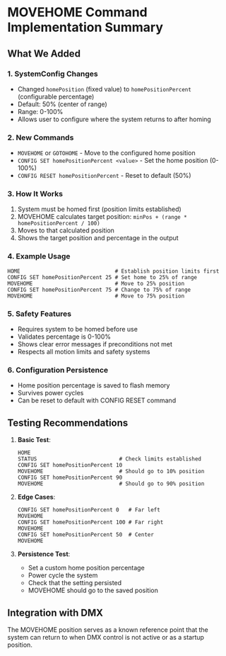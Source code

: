 # MOVEHOME Command Implementation Summary

## What We Added

### 1. **SystemConfig Changes**
- Changed `homePosition` (fixed value) to `homePositionPercent` (configurable percentage)
- Default: 50% (center of range)
- Range: 0-100%
- Allows user to configure where the system returns to after homing

### 2. **New Commands**
- `MOVEHOME` or `GOTOHOME` - Move to the configured home position
- `CONFIG SET homePositionPercent <value>` - Set the home position (0-100%)
- `CONFIG RESET homePositionPercent` - Reset to default (50%)

### 3. **How It Works**
1. System must be homed first (position limits established)
2. MOVEHOME calculates target position: `minPos + (range * homePositionPercent / 100)`
3. Moves to that calculated position
4. Shows the target position and percentage in the output

### 4. **Example Usage**
```
HOME                              # Establish position limits first
CONFIG SET homePositionPercent 25 # Set home to 25% of range
MOVEHOME                          # Move to 25% position
CONFIG SET homePositionPercent 75 # Change to 75% of range  
MOVEHOME                          # Move to 75% position
```

### 5. **Safety Features**
- Requires system to be homed before use
- Validates percentage is 0-100%
- Shows clear error messages if preconditions not met
- Respects all motion limits and safety systems

### 6. **Configuration Persistence**
- Home position percentage is saved to flash memory
- Survives power cycles
- Can be reset to default with CONFIG RESET command

## Testing Recommendations

1. **Basic Test**:
   ```
   HOME
   STATUS                          # Check limits established
   CONFIG SET homePositionPercent 10
   MOVEHOME                        # Should go to 10% position
   CONFIG SET homePositionPercent 90
   MOVEHOME                        # Should go to 90% position
   ```

2. **Edge Cases**:
   ```
   CONFIG SET homePositionPercent 0   # Far left
   MOVEHOME
   CONFIG SET homePositionPercent 100 # Far right
   MOVEHOME
   CONFIG SET homePositionPercent 50  # Center
   MOVEHOME
   ```

3. **Persistence Test**:
   - Set a custom home position percentage
   - Power cycle the system
   - Check that the setting persisted
   - MOVEHOME should go to the saved position

## Integration with DMX
The MOVEHOME position serves as a known reference point that the system can return to when DMX control is not active or as a startup position.
